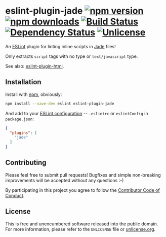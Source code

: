 # eslint-plugin-jade [![npm version](https://img.shields.io/npm/v/eslint-plugin-jade.svg?style=flat)](https://www.npmjs.org/package/eslint-plugin-jade) [![npm downloads](https://img.shields.io/npm/dm/eslint-plugin-jade.svg?style=flat)](https://www.npmjs.org/package/eslint-plugin-jade) [![Build Status](https://img.shields.io/travis/myfreeweb/eslint-plugin-jade.svg?style=flat)](https://travis-ci.org/myfreeweb/eslint-plugin-jade) [![Dependency Status](https://img.shields.io/gemnasium/myfreeweb/eslint-plugin-jade.svg?style=flat)](https://gemnasium.com/myfreeweb/eslint-plugin-jade) [![Unlicense](https://img.shields.io/badge/un-license-green.svg?style=flat)](http://unlicense.org)

An [ESLint] plugin for linting inline scripts in [Jade] files!

Only extracts `script` tags with no type or `text/javascript` type.

See also: [eslint-plugin-html].

[ESLint]: http://eslint.org
[Jade]: http://jade-lang.com
[eslint-plugin-html]: https://github.com/BenoitZugmeyer/eslint-plugin-html

## Installation

Install with [npm], obviously:

```bash
npm install --save-dev eslint eslint-plugin-jade
```

And add to your [ESLint configuration] -- `.eslintrc` or `eslintConfig` in `package.json`:

```json
{
  "plugins": [
    "jade"
  ]
}
```

[npm]: https://www.npmjs.com
[ESLint configuration]: http://eslint.org/docs/user-guide/configuring

## Contributing

Please feel free to submit pull requests!
Bugfixes and simple non-breaking improvements will be accepted without any questions :-)

By participating in this project you agree to follow the [Contributor Code of Conduct](http://contributor-covenant.org/version/1/2/0/).

## License

This is free and unencumbered software released into the public domain.  
For more information, please refer to the `UNLICENSE` file or [unlicense.org](http://unlicense.org).
